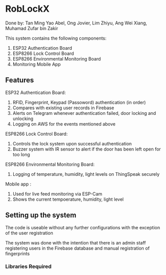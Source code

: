 # RobLockX
Done by: Tan Ming Yao Abel, Ong Jovier, Lim Zhiyu, Ang Wei Xiang, Muhamad Zufar bin Zakir

This system contains the following components:
1. ESP32 Authentication Board
2. ESP8266 Lock Control Board
3. ESP8266 Environmental Monitoring Board
4. Monitoring Mobile App

## Features
ESP32 Authentication Board:
1. RFID, Fingerprint, Keypad (Passoword) authentication (in order)
2. Compares with existing user records in Firebase
3. Alerts on Telegram whenever authentication failed, door locking and unlocking
4. Logging on AWS for the events mentioned above

ESP8266 Lock Control Board:
1. Controls the lock system upon successful authentication
2. Buzzer system with IR sensor to alert if the door has been left open for too long

ESP8266 Environmental Monitoring Board:
1. Logging of temperature, humidity, light levels on ThingSpeak securely

Mobile app :
1. Used for live feed monitoring via ESP-Cam
2. Shows the current tempoerature, humidity, light level

## Setting up the system
The code is useable without any further configurations with the exception of the user registration

The system was done with the intention that there is an admin staff registering users in the Firebase database and manual registration of fingerprints
### Libraries Required
